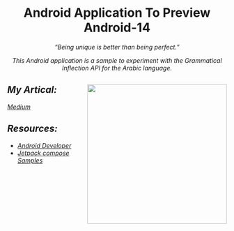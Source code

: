 # 
<h1 align="center">Android Application To Preview Android-14</h1>
<p align="center">  
<i>“Being unique is better than being perfect.” <i>

<p align="center"> This Android application is a sample to experiment with the Grammatical Inflection API for the Arabic language.</p>
</p>

<img src="https://user-images.githubusercontent.com/34461597/226473917-6cf48c00-9276-4b15-b193-d15c0ad26611.gif" align="right" width="320"/>

## My Artical: 
[Medium](https://medium.com/@nada.feteiha/grammatical-inflection-for-the-arabic-language-289f04667324)

## Resources:
- [Android Developer](https://developer.android.com/about/versions/14/features#add-translations)
- [Jetpack compose Samples](https://developer.android.com/reference/android/app/GrammaticalInflectionManager)
  
